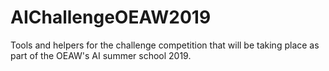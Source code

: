 # AIChallengeOEAW2019
Tools and helpers for the challenge competition that will be taking place as part of the OEAW's AI summer school 2019.
